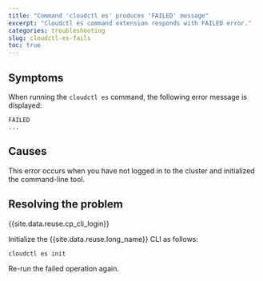 ```yaml
---
title: "Command 'cloudctl es' produces 'FAILED' message"
excerpt: "Cloudctl es command extension responds with FAILED error."
categories: troubleshooting
slug: cloudctl-es-fails
toc: true
---
```


## Symptoms

When running the `cloudctl es` command, the following error message is displayed:

```
FAILED
...
```

## Causes

This error occurs when you have not logged in to the cluster and initialized the command-line tool.

## Resolving the problem


{{site.data.reuse.cp_cli_login}}

Initialize the {{site.data.reuse.long_name}} CLI as follows:

`cloudctl es init`

Re-run the failed operation again.

